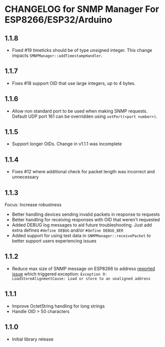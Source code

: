 # CHANGELOG for SNMP Manager For ESP8266/ESP32/Arduino

## 1.1.8

- Fixed #19 timeticks should be of type unsigned integer. This change impacts `SMNPManager::addTimestampHandler`.

## 1.1.7

- Fixes #18 support OID that use large integers, up to 4 bytes.

## 1.1.6

- Allow non standard port to be used when making SNMP requests. Default UDP port 161 can be overridden using `setPort(<port number>)`.

## 1.1.5

- Support longer OIDs. Change in v1.1.1 was incomplete

## 1.1.4

- Fixes #12 where additional check for packet length was incorrect and unnecessary

## 1.1.3

Focus: Increase robustness

- Better handling devices sending invalid packets in response to requests
- Better handling for receiving responses with OID that weren't requested
- Added DEBUG log messages to aid future troubleshooting. Just add extra defines `#define DEBUG` and/or `#define DEBUG_BER`
- Added support for using test data in `SNMPManager::receivePacket` to better support users experiencing issues

## 1.1.2

- Reduce max size of SNMP message on ESP8266 to address [reported issue](https://github.com/shortbloke/Broadband_Usage_Display/issues/4_) which triggered exception: `Exception 9: LoadStoreAlignmentCause: Load or store to an unaligned address`

## 1.1.1

- Improve OctetString handling for long strings
- Handle OID > 50 characters

## 1.1.0

- Initial library release
